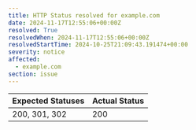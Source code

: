 ```yaml
---
title: HTTP Status resolved for example.com
date: 2024-11-17T12:55:06+00:00Z
resolved: True
resolvedWhen: 2024-11-17T12:55:06+00:00Z
resolvedStartTime: 2024-10-25T21:09:43.191474+00:00
severity: notice
affected:
  - example.com
section: issue
---
```


| Expected Statuses | Actual Status  |
|-------------------|----------------|
| 200, 301, 302 | 200 |

